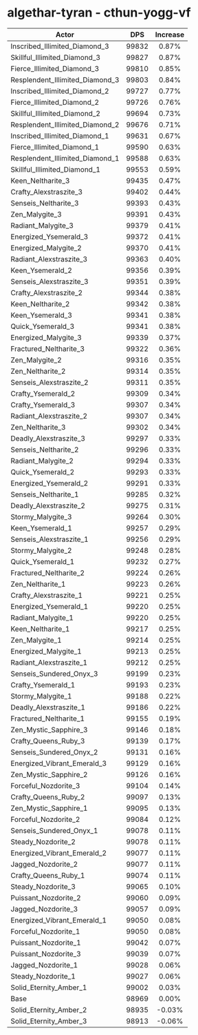 # algethar-tyran - cthun-yogg-vf
| Actor | DPS | Increase |
|---|:---:|:---:|
|Inscribed_Illimited_Diamond_3|99832|0.87%|
|Skillful_Illimited_Diamond_3|99827|0.87%|
|Fierce_Illimited_Diamond_3|99810|0.85%|
|Resplendent_Illimited_Diamond_3|99803|0.84%|
|Inscribed_Illimited_Diamond_2|99727|0.77%|
|Fierce_Illimited_Diamond_2|99726|0.76%|
|Skillful_Illimited_Diamond_2|99694|0.73%|
|Resplendent_Illimited_Diamond_2|99676|0.71%|
|Inscribed_Illimited_Diamond_1|99631|0.67%|
|Fierce_Illimited_Diamond_1|99590|0.63%|
|Resplendent_Illimited_Diamond_1|99588|0.63%|
|Skillful_Illimited_Diamond_1|99553|0.59%|
|Keen_Neltharite_3|99435|0.47%|
|Crafty_Alexstraszite_3|99402|0.44%|
|Senseis_Neltharite_3|99393|0.43%|
|Zen_Malygite_3|99391|0.43%|
|Radiant_Malygite_3|99379|0.41%|
|Energized_Ysemerald_3|99372|0.41%|
|Energized_Malygite_2|99370|0.41%|
|Radiant_Alexstraszite_3|99363|0.40%|
|Keen_Ysemerald_2|99356|0.39%|
|Senseis_Alexstraszite_3|99351|0.39%|
|Crafty_Alexstraszite_2|99344|0.38%|
|Keen_Neltharite_2|99342|0.38%|
|Keen_Ysemerald_3|99341|0.38%|
|Quick_Ysemerald_3|99341|0.38%|
|Energized_Malygite_3|99339|0.37%|
|Fractured_Neltharite_3|99322|0.36%|
|Zen_Malygite_2|99316|0.35%|
|Zen_Neltharite_2|99314|0.35%|
|Senseis_Alexstraszite_2|99311|0.35%|
|Crafty_Ysemerald_2|99309|0.34%|
|Crafty_Ysemerald_3|99307|0.34%|
|Radiant_Alexstraszite_2|99307|0.34%|
|Zen_Neltharite_3|99302|0.34%|
|Deadly_Alexstraszite_3|99297|0.33%|
|Senseis_Neltharite_2|99296|0.33%|
|Radiant_Malygite_2|99294|0.33%|
|Quick_Ysemerald_2|99293|0.33%|
|Energized_Ysemerald_2|99291|0.33%|
|Senseis_Neltharite_1|99285|0.32%|
|Deadly_Alexstraszite_2|99275|0.31%|
|Stormy_Malygite_3|99264|0.30%|
|Keen_Ysemerald_1|99257|0.29%|
|Senseis_Alexstraszite_1|99256|0.29%|
|Stormy_Malygite_2|99248|0.28%|
|Quick_Ysemerald_1|99232|0.27%|
|Fractured_Neltharite_2|99224|0.26%|
|Zen_Neltharite_1|99223|0.26%|
|Crafty_Alexstraszite_1|99221|0.25%|
|Energized_Ysemerald_1|99220|0.25%|
|Radiant_Malygite_1|99220|0.25%|
|Keen_Neltharite_1|99217|0.25%|
|Zen_Malygite_1|99214|0.25%|
|Energized_Malygite_1|99213|0.25%|
|Radiant_Alexstraszite_1|99212|0.25%|
|Senseis_Sundered_Onyx_3|99199|0.23%|
|Crafty_Ysemerald_1|99193|0.23%|
|Stormy_Malygite_1|99188|0.22%|
|Deadly_Alexstraszite_1|99186|0.22%|
|Fractured_Neltharite_1|99155|0.19%|
|Zen_Mystic_Sapphire_3|99146|0.18%|
|Crafty_Queens_Ruby_3|99139|0.17%|
|Senseis_Sundered_Onyx_2|99131|0.16%|
|Energized_Vibrant_Emerald_3|99129|0.16%|
|Zen_Mystic_Sapphire_2|99126|0.16%|
|Forceful_Nozdorite_3|99104|0.14%|
|Crafty_Queens_Ruby_2|99097|0.13%|
|Zen_Mystic_Sapphire_1|99095|0.13%|
|Forceful_Nozdorite_2|99084|0.12%|
|Senseis_Sundered_Onyx_1|99078|0.11%|
|Steady_Nozdorite_2|99078|0.11%|
|Energized_Vibrant_Emerald_2|99077|0.11%|
|Jagged_Nozdorite_2|99077|0.11%|
|Crafty_Queens_Ruby_1|99074|0.11%|
|Steady_Nozdorite_3|99065|0.10%|
|Puissant_Nozdorite_2|99060|0.09%|
|Jagged_Nozdorite_3|99057|0.09%|
|Energized_Vibrant_Emerald_1|99050|0.08%|
|Forceful_Nozdorite_1|99050|0.08%|
|Puissant_Nozdorite_1|99042|0.07%|
|Puissant_Nozdorite_3|99039|0.07%|
|Jagged_Nozdorite_1|99028|0.06%|
|Steady_Nozdorite_1|99027|0.06%|
|Solid_Eternity_Amber_1|99002|0.03%|
|Base|98969|0.00%|
|Solid_Eternity_Amber_2|98935|-0.03%|
|Solid_Eternity_Amber_3|98913|-0.06%|
